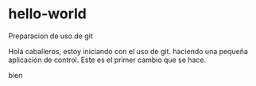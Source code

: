 # hello-world
Preparacion de uso de git

Hola caballeros, estoy iniciando con el uso de git. haciendo una pequeña aplicación de control.
Este es el primer cambio que se hace.

bien
